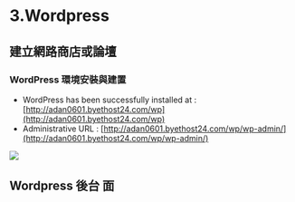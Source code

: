 # 3.Wordpress

## 建立網路商店或論壇

### WordPress 環境安裝與建置

* WordPress has been successfully installed at : [http://adan0601.byethost24.com/wp](http://adan0601.byethost24.com/wp)
* Administrative URL : [http://adan0601.byethost24.com/wp/wp-admin/](http://adan0601.byethost24.com/wp/wp-admin/)

![](http://i.imgur.com/eL4D2dV.png)

## Wordpress 後台 面

